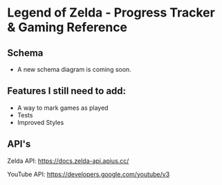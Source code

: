 # Legend of Zelda - Progress Tracker & Gaming Reference

## Schema
- A new schema diagram is coming soon.

## Features I still need to add:

- A way to mark games as played
- Tests
- Improved Styles


## API's

Zelda API: https://docs.zelda-api.apius.cc/

YouTube API: https://developers.google.com/youtube/v3
